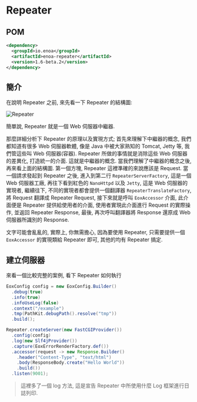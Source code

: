 
# Repeater

## POM

```xml
<dependency>
  <groupId>io.enoa</groupId>
  <artifactId>enoa-repeater</artifactId>
  <version>1.6-beta.2</version>
</dependency>
```

## 簡介

在說明 Repeater 之前, 來先看一下 Repeater 的結構圖:

![Repeater](https://raw.githubusercontent.com/iaceob/gallery/master/enoa/repeater.svg?sanitize=true)

簡單說, Repeater 就是一個 Web 伺服器中繼器.

那麼詳細分析下 Repeater 的原理以及實現方式; 首先來理解下中繼器的概念, 我們都知道有很多 Web 伺服器軟體, 像是 Java 中被大家熟知的 Tomcat, Jetty 等, 我們管這些叫 Web 伺服器(容器). Repeater 所做的事情就是消除這些 Web 伺服器的差異化, 打造統一的介面. 這就是中繼器的概念.
當我們理解了中繼器的概念之後, 再來看上面的結構圖. 第一個方塊, Repeater 這裡準確的來說應該是 Request. 當一個請求發起到 Repeater 之後, 進入到第二行 `RepeaterServerFactory`, 這是一個 Web 伺服器工廠, 再往下看到紅色的 `NanoHttpd` 以及 `Jetty`, 這是 Web 伺服器的實現者, 繼續往下, 不同的實現者都會提供一個翻譯器 `RepeaterTranslateFactory`, 將 Request 翻譯成 Repeater Request, 接下來就是呼叫 `EoxAccessor` 介面, 此介面便是 Repeater 提供給使用者的介面, 使用者實現此介面進行 Request 的實際操作, 並返回 Repeater Response, 最後, 再次呼叫翻譯器將 Response 還原成 Web 伺服器所識別的 Response.

文字可能會亂亂的, 實際上, 你無需擔心, 因為要使用 Repeater, 只需要提供一個 `EoxAccessor` 的實現類給 Repeater 即可, 其他的均有 Repeater 搞定.

## 建立伺服器

來看一個比較完整的案例, 看下 Repeater 如何執行

```java
EoxConfig config = new EoxConfig.Builder()
  .debug(true)
  .info(true)
  .infoUseLog(false)
  .context("/example")
  .tmp(PathKit.debugPath().resolve("tmp"))
  .build();

Repeater.createServer(new FastCGIProvider())
  .config(config)
  .log(new Slf4jProvider())
  .capture(EoxErrorRenderFactory.def())
  .accessor(request -> new Response.Builder()
    .header("Content-Type", "text/html")
    .body(ResponseBody.create("Hello World"))
    .build())
  .listen(9001);
```

> 這裡多了一個 log 方法, 這是宣告 Repeater 中所使用什麼 Log 框架進行日誌列印.
